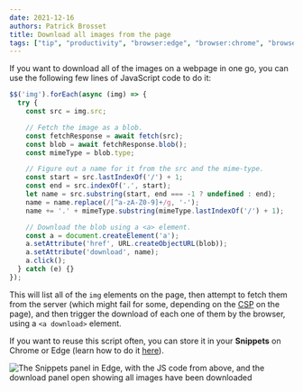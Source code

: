 ```yaml
---
date: 2021-12-16
authors: Patrick Brosset
title: Download all images from the page
tags: ["tip", "productivity", "browser:edge", "browser:chrome", "browser:firefox", "browser:safari"]
---
```

If you want to download all of the images on a webpage in one go, you can use the following few lines of JavaScript code to do it:

```javascript
$$('img').forEach(async (img) => {
  try {
    const src = img.src;

    // Fetch the image as a blob.
    const fetchResponse = await fetch(src);
    const blob = await fetchResponse.blob();
    const mimeType = blob.type;

    // Figure out a name for it from the src and the mime-type.
    const start = src.lastIndexOf('/') + 1;
    const end = src.indexOf('.', start);
    let name = src.substring(start, end === -1 ? undefined : end);
    name = name.replace(/[^a-zA-Z0-9]+/g, '-');
    name += '.' + mimeType.substring(mimeType.lastIndexOf('/') + 1);

    // Download the blob using a <a> element.
    const a = document.createElement('a');
    a.setAttribute('href', URL.createObjectURL(blob));
    a.setAttribute('download', name);
    a.click();
  } catch (e) {}
});
```

This will list all of the `img` elements on the page, then attempt to fetch them from the server (which might fail for some, depending on the [CSP](https://developer.mozilla.org/en-US/docs/Web/HTTP/CSP) on the page), and then trigger the download of each one of them by the browser, using a `<a download>` element.

If you want to reuse this script often, you can store it in your **Snippets** on Chrome or Edge (learn how to do it [here](./multi-line-console.md)).

![The Snippets panel in Edge, with the JS code from above, and the download panel open showing all images have been downloaded](../../assets/img/download-all-images.png)
